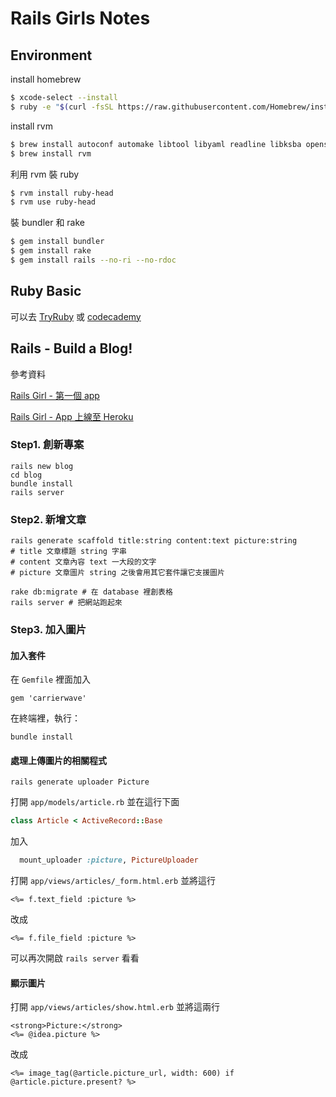 # Rails Girls Notes
## Environment
install homebrew
```sh
$ xcode-select --install
$ ruby -e "$(curl -fsSL https://raw.githubusercontent.com/Homebrew/install/master/install)"
```
install rvm
```sh
$ brew install autoconf automake libtool libyaml readline libksba openssl
$ brew install rvm
```
利用 rvm 裝 ruby
```sh
$ rvm install ruby-head
$ rvm use ruby-head
```
裝 bundler 和 rake
```sh
$ gem install bundler
$ gem install rake
$ gem install rails --no-ri --no-rdoc
```

## Ruby Basic
可以去 [TryRuby](http://tryruby.org/) 或 [codecademy](https://www.codecademy.com/learn/ruby)


## Rails - Build a Blog!
參考資料

[Rails Girl - 第一個 app](http://railsgirls.tw/app)

[Rails Girl - App 上線至 Heroku](http://railsgirls.tw/heroku)
### Step1. 創新專案
```
rails new blog
cd blog
bundle install
rails server
```

### Step2. 新增文章
```
rails generate scaffold title:string content:text picture:string
# title 文章標題 string 字串
# content 文章內容 text 一大段的文字
# picture 文章圖片 string 之後會用其它套件讓它支援圖片
```
```rails
rake db:migrate # 在 database 裡創表格
rails server # 把網站跑起來
```

### Step3. 加入圖片
#### 加入套件
在 `Gemfile` 裡面加入
```
gem 'carrierwave'
```
在終端裡，執行：
```
bundle install
```

#### 處理上傳圖片的相關程式
```
rails generate uploader Picture
```

打開 `app/models/article.rb` 並在這行下面
```ruby
class Article < ActiveRecord::Base
```
加入
```ruby
  mount_uploader :picture, PictureUploader
```
打開 `app/views/articles/_form.html.erb` 並將這行
```erb
<%= f.text_field :picture %>
```
改成
```erb
<%= f.file_field :picture %>
```
可以再次開啟 `rails server` 看看

#### 顯示圖片
打開 `app/views/articles/show.html.erb` 並將這兩行
```erb
<strong>Picture:</strong>
<%= @idea.picture %>
```
改成
```erb
<%= image_tag(@article.picture_url, width: 600) if @article.picture.present? %>
```



